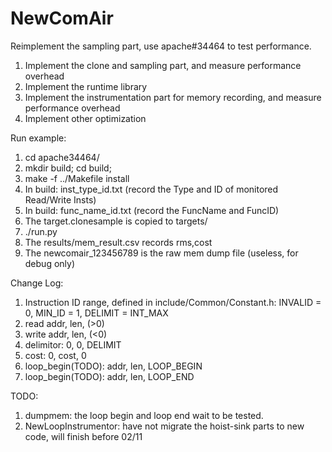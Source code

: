 # NewComAir

Reimplement the sampling part, use apache#34464 to test performance.

1. Implement the clone and sampling part, and measure performance overhead
2. Implement the runtime library
3. Implement the instrumentation part for memory recording, and measure performance overhead
4. Implement other optimization 

Run example:

1. cd apache34464/
2. mkdir build; cd build;
3. make -f ../Makefile install
4. In build: inst_type_id.txt (record the Type and ID of monitored Read/Write Insts)
5. In build: func_name_id.txt (record the FuncName and FuncID)
6. The target.clonesample is copied to targets/
7. ./run.py
8. The results/mem_result.csv records rms,cost
9. The newcomair_123456789 is the raw mem dump file (useless, for debug only)

Change Log:

1. Instruction ID range, defined in include/Common/Constant.h: INVALID = 0, MIN_ID = 1, DELIMIT = INT_MAX
2. read       addr, len, (>0)
3. write      addr, len, (<0)
2. delimitor: 0, 0, DELIMIT
3. cost:      0, cost, 0
4. loop_begin(TODO): addr, len, LOOP_BEGIN 
5. loop_begin(TODO): addr, len, LOOP_END 

TODO:

1. dumpmem: the loop begin and loop end wait to be tested.
2. NewLoopInstrumentor: have not migrate the hoist-sink parts to new code, will finish before 02/11
